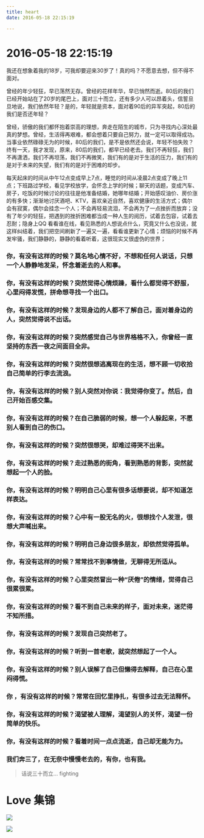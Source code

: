 ```yaml
---
title: heart
date: 2016-05-18 22:15:19

---
```



# 2016-05-18 22:15:19

我还在想象着我的18岁，可我却要迎来30岁了！真的吗？不愿意去想，但不得不面对。
        
曾经的年少轻狂，早已荡然无存。曾经的花样年华，早已悄然而逝。80后的我们已经开始站在了20岁的尾巴上，面对三十而立，还有多少人可以昂着头，信誓旦旦地说，我们依然年轻？是的，年轻就是资本，面对着90后的异军突起，80后的我们是否还年轻？
        
曾经，骄傲的我们都怀抱着崇高的理想，奔走在陌生的城市，只为寻找内心深处最真的梦想。曾经，生活得再艰难，都会想着只要自己努力，就一定可以取得成功。当事业依然碌碌无为的时候，80后的我们，是不是依然还会说，年轻不怕失败？终有一天，我才发现，原来，80后的我们，都早已经老去。我们不再轻狂，我们不再潇洒，我们不再坦荡，我们不再微笑，我们有的是对于生活的压力，我们有的是对于未来的失望，我们有的是对于困难的却步。
        
每天起床的时间从中午12点变成早上7点，睡觉的时间从凌晨2点变成了晚上11点；下班路过学校，看见学校放学，会怀念上学的时候；聊天的话题，变成汽车、房子，吃饭的时候讨论的往往是他准备结婚，她哪年结婚；开始感叹油价、房价涨的有多快；渐渐地讨厌酒吧、KTV，喜欢亲近自然，喜欢健康的生活方式；偶尔会有寂寞，偶尔会挂念一个人；不会再轻易流泪，不会再为了一点挫折而放弃；没有了年少的轻狂，把遇到的挫折困难都当成一种人生的阅历，试着去包容，试着去忍耐；隐身上QQ 看看谁在线，看见熟悉的人想说点什么，究竟又什么也没说，就这样纠结着，我们把空间刷新了一遍又一遍，看看谁更新了心情；烦恼的时候不再发牢骚，我们静静的，静静的看着听着，这很现实又很虚伪的世界；
        
### 你，有没有这样的时候？莫名地心情不好，不想和任何人说话，只想一个人静静地发呆，怀念着逝去的人和事。

### 你，有没有这样的时候？突然觉得心情烦躁，看什么都觉得不舒服，心里闷得发慌，拼命想寻找一个出口。

### 你，有没有这样的时候？发现身边的人都不了解自己，面对着身边的人，突然觉得说不出话。

### 你，有没有这样的时候？突然感觉自己与世界格格不入，你曾经一直坚持的东西一夜之间面目全非。

### 你，有没有这样的时候？突然很想逃离现在的生活，想不顾一切收拾自己简单的行李去流浪。

### 你，有没有这样的时候？别人突然对你说：我觉得你变了。然后，自己开始百感交集。

### 你，有没有这样的时候？在自己脆弱的时候，想一个人躲起来，不愿别人看到自己的伤口。

### 你，有没有这样的时候？突然很想哭，却难过得哭不出来。

### 你，有没有这样的时候？走过熟悉的街角，看到熟悉的背影，突然就想起一个人的脸。

### 你，有没有这样的时候？明明自己心里有很多话想要说，却不知道怎样表达。

### 你，有没有这样的时候？心中有一股无名的火，很想找个人发泄，很想大声喊出来。

### 你，有没有这样的时候？明明自己身边很多朋友，却依然觉得孤单。

### 你，有没有这样的时候？常常找不到事情做，无聊得无所适从。

### 你，有没有这样的时候？心里突然冒出一种“厌倦”的情绪，觉得自己很累很累。

### 你，有没有这样的时候？看不到自己未来的样子，面对未来，迷茫得不知所措。

### 你，有没有这样的时候？发现自己突然老了。

### 你，有没有这样的时候？听到一首老歌，就突然想起了一个人。

### 你，有没有这样的时候？别人误解了自己但懒得去解释，自己在心里闷得慌。

### 你 ，有没有这样的时候？常常在回忆里挣扎，有很多过去无法释怀。

### 你，有没有这样的时候？渴望被人理解，渴望别人的关怀，渴望一份简单的快乐。

### 你，有没有这样的时候？看着时间一点点流逝，自己却无能为力。

### 我们奔三了，在无奈中慢慢老去的，有你，也有我。

> 话说三十而立... fighting


# Love 集锦


![](/img/heart/heart_01.jpg)




![](/img/heart/nuoke.png)




